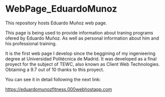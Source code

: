 # WebPage_EduardoMunoz
This repository hosts Eduardo Muñoz web page.

This page is being used to provide information about traning programs ofered by Eduardo Muñoz. As well as personal information about him and his professional training. 

It is the first web page I develop since the beggining of my ingenieering degree at Universidad Politécnica de Madrid.
It was developed as a final proyect for the subject of TEWC, also known as Client Web Technologies. Obtaining a 9.7 out of 10 thanks to this proyect.

You can see it in detail following the next link:

https://eduardomunozfitness.000webhostapp.com
